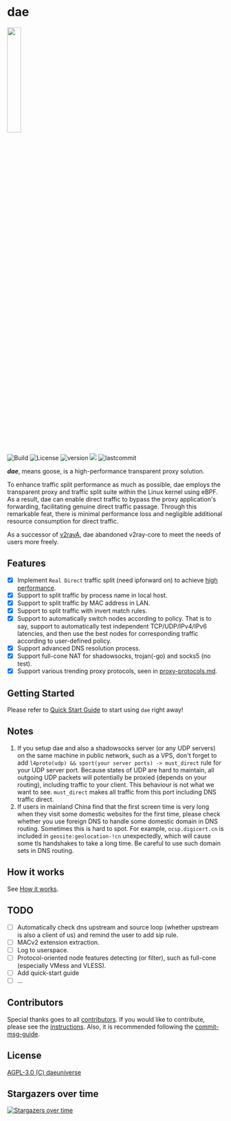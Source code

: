 # dae

<img src="https://github.com/daeuniverse/dae/blob/main/logo.png" border="0" width="25%">

<p align="left">
    <img src="https://github.com/daeuniverse/dae/actions/workflows/build.yml/badge.svg" alt="Build"/>
    <img src="https://custom-icon-badges.herokuapp.com/github/license/daeuniverse/dae?logo=law&color=orange" alt="License"/>
    <img src="https://custom-icon-badges.herokuapp.com/github/v/release/daeuniverse/dae?logo=rocket" alt="version">
    <img src="https://custom-icon-badges.herokuapp.com/github/issues-pr-closed/daeuniverse/dae?color=purple&logo=git-pull-request&logoColor=white"/>
    <img src="https://custom-icon-badges.herokuapp.com/github/last-commit/daeuniverse/dae?logo=history&logoColor=white" alt="lastcommit"/>
</p>

**_dae_**, means goose, is a high-performance transparent proxy solution.

To enhance traffic split performance as much as possible, dae employs the transparent proxy and traffic split suite within the Linux kernel using eBPF. As a result, dae can enable direct traffic to bypass the proxy application's forwarding, facilitating genuine direct traffic passage. Through this remarkable feat, there is minimal performance loss and negligible additional resource consumption for direct traffic.

As a successor of [v2rayA](https://github.com/v2rayA/v2rayA), dae abandoned v2ray-core to meet the needs of users more freely.

## Features

- [x] Implement `Real Direct` traffic split (need ipforward on) to achieve [high performance](https://docs.google.com/spreadsheets/d/1UaWU6nNho7edBNjNqC8dfGXLlW0-cm84MM7sH6Gp7UE/edit?usp=sharing).
- [x] Support to split traffic by process name in local host.
- [x] Support to split traffic by MAC address in LAN.
- [x] Support to split traffic with invert match rules.
- [x] Support to automatically switch nodes according to policy. That is to say, support to automatically test independent TCP/UDP/IPv4/IPv6 latencies, and then use the best nodes for corresponding traffic according to user-defined policy.
- [x] Support advanced DNS resolution process.
- [x] Support full-cone NAT for shadowsocks, trojan(-go) and socks5 (no test).
- [x] Support various trending proxy protocols, seen in [proxy-protocols.md](./docs/en/proxy-protocols.md).

## Getting Started

Please refer to [Quick Start Guide](./docs/en/README.md) to start using `dae` right away!

## Notes

1. If you setup dae and also a shadowsocks server (or any UDP servers) on the same machine in public network, such as a VPS, don't forget to add `l4proto(udp) && sport(your server ports) -> must_direct` rule for your UDP server port. Because states of UDP are hard to maintain, all outgoing UDP packets will potentially be proxied (depends on your routing), including traffic to your client. This behaviour is not what we want to see. `must_direct` makes all traffic from this port including DNS traffic direct.
1. If users in mainland China find that the first screen time is very long when they visit some domestic websites for the first time, please check whether you use foreign DNS to handle some domestic domain in DNS routing. Sometimes this is hard to spot. For example, `ocsp.digicert.cn` is included in `geosite:geolocation-!cn` unexpectedly, which will cause some tls handshakes to take a long time. Be careful to use such domain sets in DNS routing.

## How it works

See [How it works](./docs/en/how-it-works.md).

## TODO

- [ ] Automatically check dns upstream and source loop (whether upstream is also a client of us) and remind the user to add sip rule.
- [ ] MACv2 extension extraction.
- [ ] Log to userspace.
- [ ] Protocol-oriented node features detecting (or filter), such as full-cone (especially VMess and VLESS).
- [ ] Add quick-start guide
- [ ] ...

## Contributors

Special thanks goes to all [contributors](https://github.com/daeuniverse/dae/graphs/contributors). If you would like to contribute, please see the [instructions](./docs/en/development/contribute.md). Also, it is recommended following the [commit-msg-guide](./docs/en/development/commit-msg-guide.md).

## License

[AGPL-3.0 (C) daeuniverse](https://github.com/daeuniverse/dae/blob/main/LICENSE)

## Stargazers over time

[![Stargazers over time](https://starchart.cc/daeuniverse/dae.svg)](https://starchart.cc/daeuniverse/dae)
